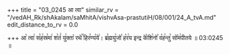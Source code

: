 +++
title = "03_0245 आ त्वा"
similar_rv = "/vedAH_Rk/shAkalam/saMhitA/vishvAsa-prastutiH/08/001/24_A_tvA.md"
edit_distance_to_rv = 0.0

+++
आ꣡ त्वा꣢ स꣣ह꣢स्र꣣मा꣢ श꣣तं꣢ यु꣢क्ता꣡ रथे꣢꣯ हिर꣣ण्य꣡ये꣢। ब्र꣣ह्मयु꣢जो꣣ ह꣡र꣢य इन्द्र के꣣शि꣢नो꣣ व꣡ह꣢न्तु꣣ सो꣡म꣢पीतये ॥ 03:0245 ॥

<div class="js_include " url="/vedAH_Rk/shAkalam/saMhitA/vishvAsa-prastutiH/08/001/24_A_tvA.md"  newLevelForH1="2" title="विश्वास-शाकल-प्रस्तुतिः"  > </div>